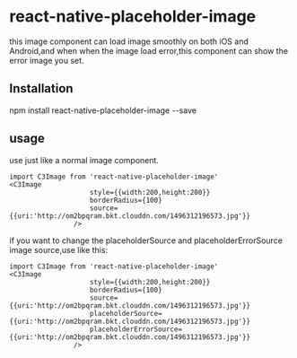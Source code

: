 # react-native-placeholder-image
this image component can  load image smoothly on both iOS and Android,and when when the image load error,this component can show the error image you set.



## Installation

npm install react-native-placeholder-image  --save

## usage

use just like a normal image component.

```xquery
import C3Image from 'react-native-placeholder-image'
<C3Image
                    style={{width:200,height:200}}
                    borderRadius={100}
                    source={{uri:'http://om2bpqram.bkt.clouddn.com/1496312196573.jpg'}}
                />
```

if you want to change the placeholderSource and placeholderErrorSource image source,use like this:

```xquery
import C3Image from 'react-native-placeholder-image'
<C3Image
                    style={{width:200,height:200}}
                    borderRadius={100}
                    source={{uri:'http://om2bpqram.bkt.clouddn.com/1496312196573.jpg'}}
                    placeholderSource={{uri:'http://om2bpqram.bkt.clouddn.com/1496312196573.jpg'}}
                    placeholderErrorSource={{uri:'http://om2bpqram.bkt.clouddn.com/1496312196573.jpg'}}
                />
```